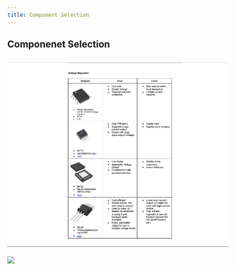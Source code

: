 ```yaml
---
title: Component Selection 
---
```

## Componenet Selection
## <img src="../ComponentSelection.png">
<img src="d-ndionye.github.io/docs/subfolder/ComponentSelection.png at main · d-ndionye/d-ndionye.github.io">
